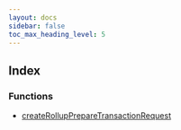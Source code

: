 ```yaml
---
layout: docs
sidebar: false
toc_max_heading_level: 5
---
```


## Index

### Functions

- [createRollupPrepareTransactionRequest](functions/createRollupPrepareTransactionRequest.md)
